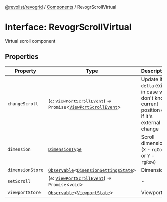 [@revolist/revogrid](README.md) / [Components](Namespace.Components.md) / RevogrScrollVirtual

# Interface: RevogrScrollVirtual

Virtual scroll component

## Properties

| Property | Type | Description | Defined in |
| ------ | ------ | ------ | ------ |
| `changeScroll` | (`e`: [`ViewPortScrollEvent`](TypeAlias.ViewPortScrollEvent.md)) => `Promise`\<[`ViewPortScrollEvent`](TypeAlias.ViewPortScrollEvent.md)\> | Update if `delta` exists in case we don't know current position or if it's external change | [src/components.d.ts:663](https://github.com/revolist/revogrid/blob/339b58d64f0e4822db63d040318421d77ef85671/src/components.d.ts#L663) |
| `dimension` | [`DimensionType`](TypeAlias.DimensionType.md) | Scroll dimension (`X` - `rgCol` or `Y` - `rgRow`) | [src/components.d.ts:667](https://github.com/revolist/revogrid/blob/339b58d64f0e4822db63d040318421d77ef85671/src/components.d.ts#L667) |
| `dimensionStore` | [`Observable`](TypeAlias.Observable.md)\<[`DimensionSettingsState`](Interface.DimensionSettingsState.md)\> | Dimensions | [src/components.d.ts:671](https://github.com/revolist/revogrid/blob/339b58d64f0e4822db63d040318421d77ef85671/src/components.d.ts#L671) |
| `setScroll` | (`e`: [`ViewPortScrollEvent`](TypeAlias.ViewPortScrollEvent.md)) => `Promise`\<`void`\> | - | [src/components.d.ts:672](https://github.com/revolist/revogrid/blob/339b58d64f0e4822db63d040318421d77ef85671/src/components.d.ts#L672) |
| `viewportStore` | [`Observable`](TypeAlias.Observable.md)\<[`ViewportState`](Interface.ViewportState.md)\> | Viewport | [src/components.d.ts:676](https://github.com/revolist/revogrid/blob/339b58d64f0e4822db63d040318421d77ef85671/src/components.d.ts#L676) |
